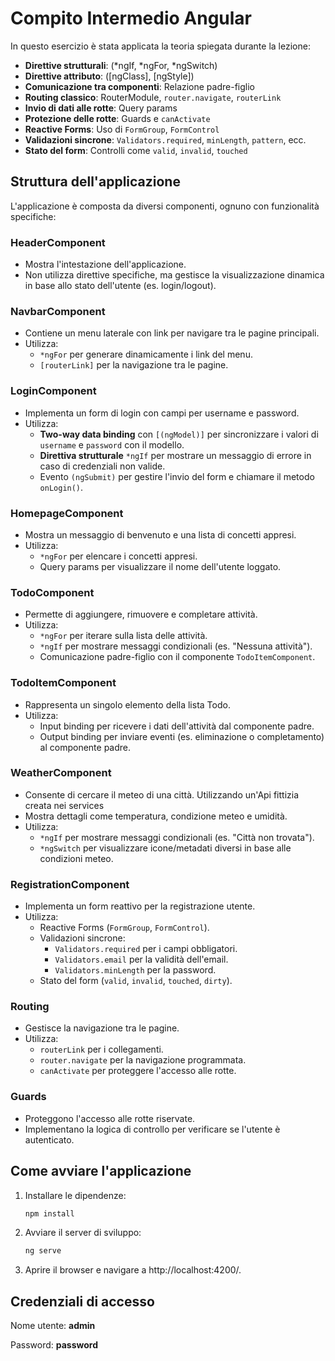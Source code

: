 # Compito Intermedio Angular

In questo esercizio è stata applicata la teoria spiegata durante la lezione:

- **Direttive strutturali**: (*ngIf, *ngFor, \*ngSwitch)
- **Direttive attributo**: ([ngClass], [ngStyle])
- **Comunicazione tra componenti**: Relazione padre-figlio
- **Routing classico**: RouterModule, `router.navigate`, `routerLink`
- **Invio di dati alle rotte**: Query params
- **Protezione delle rotte**: Guards e `canActivate`
- **Reactive Forms**: Uso di `FormGroup`, `FormControl`
- **Validazioni sincrone**: `Validators.required`, `minLength`, `pattern`, ecc.
- **Stato del form**: Controlli come `valid`, `invalid`, `touched`
  
## Struttura dell'applicazione

L'applicazione è composta da diversi componenti, ognuno con funzionalità specifiche:

### **HeaderComponent**

- Mostra l'intestazione dell'applicazione.
- Non utilizza direttive specifiche, ma gestisce la visualizzazione dinamica in base allo stato dell'utente (es. login/logout).

### **NavbarComponent**

- Contiene un menu laterale con link per navigare tra le pagine principali.
- Utilizza:
  - `*ngFor` per generare dinamicamente i link del menu.
  - `[routerLink]` per la navigazione tra le pagine.

### **LoginComponent**

- Implementa un form di login con campi per username e password.
- Utilizza:
  - **Two-way data binding** con `[(ngModel)]` per sincronizzare i valori di `username` e `password` con il modello.
  - **Direttiva strutturale** `*ngIf` per mostrare un messaggio di errore in caso di credenziali non valide.
  - Evento `(ngSubmit)` per gestire l'invio del form e chiamare il metodo `onLogin()`.

### **HomepageComponent**

- Mostra un messaggio di benvenuto e una lista di concetti appresi.
- Utilizza:
  - `*ngFor` per elencare i concetti appresi.
  - Query params per visualizzare il nome dell'utente loggato.

### **TodoComponent**

- Permette di aggiungere, rimuovere e completare attività.
- Utilizza:
  - `*ngFor` per iterare sulla lista delle attività.
  - `*ngIf` per mostrare messaggi condizionali (es. "Nessuna attività").
  - Comunicazione padre-figlio con il componente `TodoItemComponent`.

### **TodoItemComponent**

- Rappresenta un singolo elemento della lista Todo.
- Utilizza:
  - Input binding per ricevere i dati dell'attività dal componente padre.
  - Output binding per inviare eventi (es. eliminazione o completamento) al componente padre.

### **WeatherComponent**

- Consente di cercare il meteo di una città. Utilizzando un'Api fittizia creata nei services
- Mostra dettagli come temperatura, condizione meteo e umidità.
- Utilizza:
  - `*ngIf` per mostrare messaggi condizionali (es. "Città non trovata").
  - `*ngSwitch` per visualizzare icone/metadati diversi in base alle condizioni meteo.

### **RegistrationComponent**

- Implementa un form reattivo per la registrazione utente.
- Utilizza:
  - Reactive Forms (`FormGroup`, `FormControl`).
  - Validazioni sincrone:
    - `Validators.required` per i campi obbligatori.
    - `Validators.email` per la validità dell'email.
    - `Validators.minLength` per la password.
  - Stato del form (`valid`, `invalid`, `touched`, `dirty`).

### **Routing**

- Gestisce la navigazione tra le pagine.
- Utilizza:
  - `routerLink` per i collegamenti.
  - `router.navigate` per la navigazione programmata.
  - `canActivate` per proteggere l'accesso alle rotte.

### **Guards**

- Proteggono l'accesso alle rotte riservate.
- Implementano la logica di controllo per verificare se l'utente è autenticato.

## Come avviare l'applicazione

1. Installare le dipendenze:
   ```bash
   npm install
   ```
2. Avviare il server di sviluppo:
   ```bash
   ng serve
   ```

3. Aprire il browser e navigare a http://localhost:4200/.

## Credenziali di accesso

Nome utente: **admin**

Password: **password**
